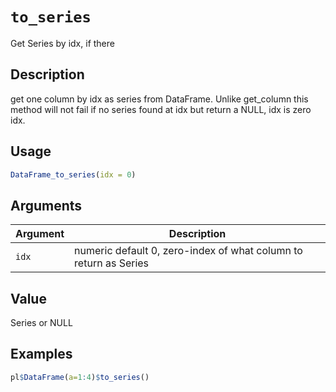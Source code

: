 # `to_series`

Get Series by idx, if there

## Description

get one column by idx as series from DataFrame.
Unlike get\_column this method will not fail if no series found at idx but
return a NULL, idx is zero idx.

## Usage

```r
DataFrame_to_series(idx = 0)
```

## Arguments

| Argument | Description                                                      | 
| -------- | ---------------------------------------------------------------- |
| `idx`         | numeric default 0, zero-index of what column to return as Series | 

## Value

Series or NULL

## Examples

```r
pl$DataFrame(a=1:4)$to_series()
```


